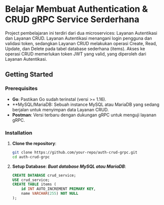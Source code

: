 # Belajar Membuat Authentication & CRUD gRPC Service Serderhana

Project pembelajaran ini terdiri dari dua microservices: Layanan Autentikasi dan Layanan CRUD. Layanan Autentikasi menangani login pengguna dan validasi token, sedangkan Layanan CRUD melakukan operasi Create, Read, Update, dan Delete pada tabel database sederhana (items). Akses ke operasi CRUD memerlukan token JWT yang valid, yang diperoleh dari Layanan Autentikasi.

## Getting Started

### Prerequisites
- **Go**: Pastikan Go sudah terinstal (versi >= 1.16).
- **MySQL/MariaDB: Sebuah instance MySQL atau MariaDB yang sedang berjalan untuk menyimpan data Layanan CRUD.
- **Postman**: Versi terbaru dengan dukungan gRPC untuk menguji layanan gRPC.

### Installation
1. **Clone the repository**:
   ```bash
   git clone https://github.com/your-repo/auth-crud-grpc.git
   cd auth-crud-grpc

2. **Setup Database**:
   ***Buat database MySQL atau MariaDB***:
   ```sql
   CREATE DATABASE crud_service;
   USE crud_service;
   CREATE TABLE items (
       id INT AUTO_INCREMENT PRIMARY KEY,
       name VARCHAR(255) NOT NULL
   );
